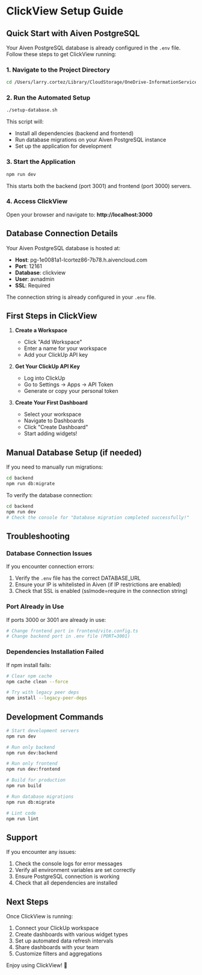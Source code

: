 # ClickView Setup Guide

## Quick Start with Aiven PostgreSQL

Your Aiven PostgreSQL database is already configured in the `.env` file. Follow these steps to get ClickView running:

### 1. Navigate to the Project Directory

```bash
cd /Users/larry.cortez/Library/CloudStorage/OneDrive-InformationServicesGroup(ISG)/Documents/Projects/ClickView
```

### 2. Run the Automated Setup

```bash
./setup-database.sh
```

This script will:
- Install all dependencies (backend and frontend)
- Run database migrations on your Aiven PostgreSQL instance
- Set up the application for development

### 3. Start the Application

```bash
npm run dev
```

This starts both the backend (port 3001) and frontend (port 3000) servers.

### 4. Access ClickView

Open your browser and navigate to: **http://localhost:3000**

## Database Connection Details

Your Aiven PostgreSQL database is hosted at:
- **Host**: pg-1e0081a1-lcortez86-7b78.h.aivencloud.com
- **Port**: 12161
- **Database**: clickview
- **User**: avnadmin
- **SSL**: Required

The connection string is already configured in your `.env` file.

## First Steps in ClickView

1. **Create a Workspace**
   - Click "Add Workspace" 
   - Enter a name for your workspace
   - Add your ClickUp API key

2. **Get Your ClickUp API Key**
   - Log into ClickUp
   - Go to Settings → Apps → API Token
   - Generate or copy your personal token

3. **Create Your First Dashboard**
   - Select your workspace
   - Navigate to Dashboards
   - Click "Create Dashboard"
   - Start adding widgets!

## Manual Database Setup (if needed)

If you need to manually run migrations:

```bash
cd backend
npm run db:migrate
```

To verify the database connection:

```bash
cd backend
npm run dev
# Check the console for "Database migration completed successfully!"
```

## Troubleshooting

### Database Connection Issues

If you encounter connection errors:

1. Verify the `.env` file has the correct DATABASE_URL
2. Ensure your IP is whitelisted in Aiven (if IP restrictions are enabled)
3. Check that SSL is enabled (sslmode=require in the connection string)

### Port Already in Use

If ports 3000 or 3001 are already in use:

```bash
# Change frontend port in frontend/vite.config.ts
# Change backend port in .env file (PORT=3001)
```

### Dependencies Installation Failed

If npm install fails:

```bash
# Clear npm cache
npm cache clean --force

# Try with legacy peer deps
npm install --legacy-peer-deps
```

## Development Commands

```bash
# Start development servers
npm run dev

# Run only backend
npm run dev:backend

# Run only frontend  
npm run dev:frontend

# Build for production
npm run build

# Run database migrations
npm run db:migrate

# Lint code
npm run lint
```

## Support

If you encounter any issues:
1. Check the console logs for error messages
2. Verify all environment variables are set correctly
3. Ensure PostgreSQL connection is working
4. Check that all dependencies are installed

## Next Steps

Once ClickView is running:
1. Connect your ClickUp workspace
2. Create dashboards with various widget types
3. Set up automated data refresh intervals
4. Share dashboards with your team
5. Customize filters and aggregations

Enjoy using ClickView! 🚀